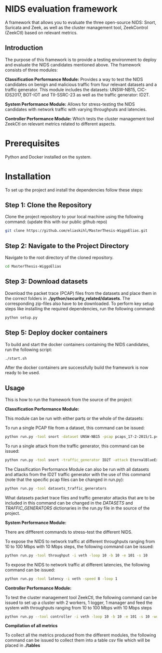 # NIDS evaluation framework

A framework that allows you to evaluate the three open-source NIDS: Snort, Suricata and Zeek, as well as the cluster management tool, ZeekControl (ZeekCtl) based on relevant metrics. 

## Introduction
The purpose of this framework is to provide a testing environment to deploy and evaluate the NIDS candidates mentioned above. The framework consists of three modules:

**Classification Performance Module:**
Provides a way to test the NIDS candidates on benign and malicious traffic from four relevant datasets and a traffic generator. This module includes the datasets: UNSW-NB15, CIC-IDS2017, BOT-IOT and TII-SSRC-23 as well as the traffic generator: ID2T.

**System Performance Module:** 
Allows for stress-testing the NIDS candidates with network traffic with varying throughputs and latencies. 

**Controller Performance Module:**
Which tests the cluster management tool ZeekCtl on relevant metrics related to different aspects. 
# Prerequisites 
Python and Docker installed on the system.

# Installation
To set up the project and install the dependencies follow these steps:
##  Step 1: Clone the Repository
Clone the project repository to your local machine using the following command:
(update this with our public github repo)

```bash
git clone https://github.com/eliaskihl/MasterThesis-WiggoElias.git 
```
## Step 2: Navigate to the Project Directory
Navigate to the root directory of the cloned repository.
```bash
cd MasterThesis-WiggoElias
```
## Step 3: Download datasets
Download the packet trace (PCAP) files from the datasets and place them in the correct folders in **./python/security_related/datasets**. The corresponding zip-files also have to be downloaded. To perform key setup steps like installing the required dependencies, run the following command:  

```bash
python setup.py
```

## Step 5: Deploy docker containers

To build and start the docker containers containing  the NIDS candidates, run the following script:

```bash
./start.sh
```

After the docker containers are successfully build the framework is now ready to be used. 

## Usage
This is how to run the framework from the source of the project: 

**Classification Performance Module:**

This module can be run with either parts or the whole of the datasets:

To run a single PCAP file from a dataset, this command can be issued: 
```bash
python run.py -tool snort -dataset UNSW-NB15 -pcap pcaps_17-2-2015/1.pcap
```
To run a single attack from the traffic generator, this command can be issued:   
```bash
python run.py -tool snort -traffic_generator ID2T -attack EternalBlueExploit
```

The Classification Performance Module can also be run with all datasets and attacks from the ID2T traffic generator with the use of this command (note that the specific pcap files can be changed in run.py): 
```bash
python run.py -tool datasets_traffic_generators
```
What datasets packet trace files and traffic generator attacks that are to be included in this command can be changed in the *DATASETS* and *TRAFFIC_GENERATORS* dictionaries in the run.py file in the source of the project.  

**System Performance Module:**

There are diffferent commands to stress-test the different NIDS.

To expose the NIDS to network traffic at different throughputs ranging from 10 to 100 Mbps with 10 Mbps steps, the following command can be issued:
```bash
python run.py -tool throughput -i veth -loop 10 -b 10 -e 101 -s 10
```
To expose the NIDS to network traffic at different latencies, the following command can be issued:
```bash
python run.py -tool latency -i veth -speed 8 -loop 1
```

**Controller Performance Module:**

To test the cluster management tool ZeekCtl, the following command can be issued to set up a cluster with 2 workers, 1 logger, 1 manager and feed the system with throughputs ranging from 10 to 100 Mbps with 10 Mbps steps   
```bash
python run.py --tool controller -i veth -loop 10 -b 10 -e 101 -s 10 -worker 2 -logger 1 -manager 1 -proxy 1
```

**Compilation of all metrics**

To collect all the metrics produced from the different modules, the following command can be issued to collect them into a table csv file which will be placed in **./tables**

